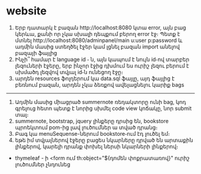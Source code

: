 # website
1. Երբ դատարկ է բազան http://localhost:8080 կտա error, այն բաց կերևա, քանի որ չկա սխալի դեպքում բերող error էջ։ Պետք է մտնել http://localhost:8080/adminpanel/main u:user p:password և ադմին մասից ստեղծել էջեր կամ լցնել բազան import անելով բազայի ֆայլից
2. Ինչի՞ համար է language id ֊ ն, այն կապում է նույն id֊ով տարբեր լեզուների էջերը, երբ ինչոր էջից դխմում ես ուրիշ լեզու բերում է սխմածդ լեզվով տվյալ id֊ն ունեցող էջը։
3. արդեն resources ֆոլդերում կա data.sql ֆայլը, այդ ֆայլից է բեռնում բազան, արդեն չկա ձեռքով ավելացնելու կարիք
bags
***

1. Ադմին մասից միացրած summernote ռեդակտորը ունի bag, կոդ գրելուց հետո պետք է նորից սխմել code view կոճակը, նոր submit տալ։
2. summernote, bootstrap, jquery լինքերը դրսից են, bookstore պրոեկտում pom-ից լավ լուծումներ ա տված դրանց։
3. Բագ կա menuSequense-ներում bookstore֊ում էդ լուծել եմ։
4. եթե իմ տվյալներով էջերը բացես նկարները դրված են արտաքին լինքերով, կարելի դրանք փոխել ներսի նկարների լինքերով։

* thymeleaf - ի <form ում th:object="${դոմեն փոքրատառով}" ուրիշ լուծումներ չնդունեց
